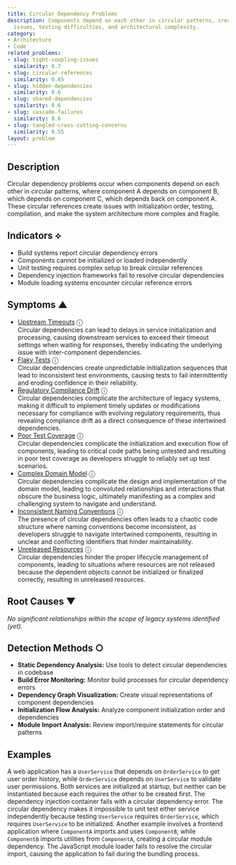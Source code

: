 ```yaml
---
title: Circular Dependency Problems
description: Components depend on each other in circular patterns, creating initialization
  issues, testing difficulties, and architectural complexity.
category:
- Architecture
- Code
related_problems:
- slug: tight-coupling-issues
  similarity: 0.7
- slug: circular-references
  similarity: 0.65
- slug: hidden-dependencies
  similarity: 0.6
- slug: shared-dependencies
  similarity: 0.6
- slug: cascade-failures
  similarity: 0.6
- slug: tangled-cross-cutting-concerns
  similarity: 0.55
layout: problem
---
```


## Description

Circular dependency problems occur when components depend on each other in circular patterns, where component A depends on component B, which depends on component C, which depends back on component A. These circular references create issues with initialization order, testing, compilation, and make the system architecture more complex and fragile.


## Indicators ⟡

- Build systems report circular dependency errors
- Components cannot be initialized or loaded independently
- Unit testing requires complex setup to break circular references
- Dependency injection frameworks fail to resolve circular dependencies
- Module loading systems encounter circular reference errors


## Symptoms ▲

- [Upstream Timeouts](upstream-timeouts.md) <span class="info-tooltip" title="Confidence: 0.566, Strength: 0.760">ⓘ</span>
<br/>  Circular dependencies can lead to delays in service initialization and processing, causing downstream services to exceed their timeout settings when waiting for responses, thereby indicating the underlying issue with inter-component dependencies.
- [Flaky Tests](flaky-tests.md) <span class="info-tooltip" title="Confidence: 0.465, Strength: 0.754">ⓘ</span>
<br/>  Circular dependencies create unpredictable initialization sequences that lead to inconsistent test environments, causing tests to fail intermittently and eroding confidence in their reliability.
- [Regulatory Compliance Drift](regulatory-compliance-drift.md) <span class="info-tooltip" title="Confidence: 0.460, Strength: 0.656">ⓘ</span>
<br/>  Circular dependencies complicate the architecture of legacy systems, making it difficult to implement timely updates or modifications necessary for compliance with evolving regulatory requirements, thus revealing compliance drift as a direct consequence of these intertwined dependencies.
- [Poor Test Coverage](poor-test-coverage.md) <span class="info-tooltip" title="Confidence: 0.452, Strength: 0.668">ⓘ</span>
<br/>  Circular dependencies complicate the initialization and execution flow of components, leading to critical code paths being untested and resulting in poor test coverage as developers struggle to reliably set up test scenarios.
- [Complex Domain Model](complex-domain-model.md) <span class="info-tooltip" title="Confidence: 0.437, Strength: 0.676">ⓘ</span>
<br/>  Circular dependencies complicate the design and implementation of the domain model, leading to convoluted relationships and interactions that obscure the business logic, ultimately manifesting as a complex and challenging system to navigate and understand.
- [Inconsistent Naming Conventions](inconsistent-naming-conventions.md) <span class="info-tooltip" title="Confidence: 0.420, Strength: 0.698">ⓘ</span>
<br/>  The presence of circular dependencies often leads to a chaotic code structure where naming conventions become inconsistent, as developers struggle to navigate intertwined components, resulting in unclear and conflicting identifiers that hinder maintainability.
- [Unreleased Resources](unreleased-resources.md) <span class="info-tooltip" title="Confidence: 0.315, Strength: 0.564">ⓘ</span>
<br/>  Circular dependencies hinder the proper lifecycle management of components, leading to situations where resources are not released because the dependent objects cannot be initialized or finalized correctly, resulting in unreleased resources.

## Root Causes ▼

*No significant relationships within the scope of legacy systems identified (yet).*

## Detection Methods ○

- **Static Dependency Analysis:** Use tools to detect circular dependencies in codebase
- **Build Error Monitoring:** Monitor build processes for circular dependency errors
- **Dependency Graph Visualization:** Create visual representations of component dependencies
- **Initialization Flow Analysis:** Analyze component initialization order and dependencies
- **Module Import Analysis:** Review import/require statements for circular patterns


## Examples

A web application has a `UserService` that depends on `OrderService` to get user order history, while `OrderService` depends on `UserService` to validate user permissions. Both services are initialized at startup, but neither can be instantiated because each requires the other to be created first. The dependency injection container fails with a circular dependency error. The circular dependency makes it impossible to unit test either service independently because testing `UserService` requires `OrderService`, which requires `UserService` to be initialized. Another example involves a frontend application where `ComponentA` imports and uses `ComponentB`, while `ComponentB` imports utilities from `ComponentA`, creating a circular module dependency. The JavaScript module loader fails to resolve the circular import, causing the application to fail during the bundling process.
